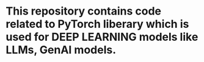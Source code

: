 # This repository contains code related to PyTorch liberary which is used for DEEP LEARNING models like LLMs, GenAI models.

